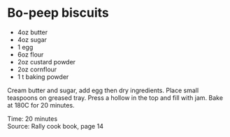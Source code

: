 # Bo-peep biscuits

* 4oz butter
* 4oz sugar
* 1 egg
* 6oz flour
* 2oz custard powder
* 2oz cornflour
* 1 t baking powder

Cream butter and sugar, add egg then dry ingredients.  Place small teaspoons on greased tray.  Press a hollow in the top and fill with jam.  Bake at 180C for 20 minutes.

Time: 20 minutes  
Source: Rally cook book, page 14

